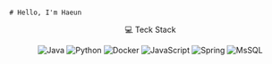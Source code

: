                                                                           # Hello, I'm Haeun
<div align="center">


💻 Teck Stack

![Java](https://img.shields.io/badge/Java-1E8CBE?style=flat-square&logo=Java&logoColor=white)
![Python](https://img.shields.io/badge/Python-3776AB?style=flat-square&logo=Python&logoColor=white) ![Docker](https://img.shields.io/badge/Docker-2496ED?style=flat-square&logo=Docker&logoColor=white) ![JavaScript](https://img.shields.io/badge/JavaScript-F7DF1E?style=flat-square&logo=JavaScript&logoColor=white) ![Spring](https://img.shields.io/badge/Spring-6DB33F?style=flat-square&logo=Springt&logoColor=white) ![MsSQL](https://img.shields.io/badge/MsSQL-4479A1?style=flat-square&logo=MsSQL&logoColor=white)</div>


<!--
**limhaeun/limhaeun** is a ✨ _special_ ✨ repository because its `README.md` (this file) appears on your GitHub profile.

Here are some ideas to get you started:

- 🔭 I’m currently working on ...
- 🌱 I’m currently learning ![Python](https://img.shields.io/badge/ Python-3776AB?style=flat-square&logo=Python&logoColor=white)

- 👯 I’m looking to collaborate on ...
- 🤔 I’m looking for help with ...
- 💬 Ask me about ...
- 📫 How to reach me: ...
- 😄 Pronouns: ...
- ⚡ Fun fact: ...
-->
